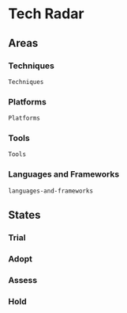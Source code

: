 # Tech Radar

## Areas

### Techniques

`Techniques`

### Platforms

`Platforms`

### Tools

`Tools`

### Languages and Frameworks

`languages-and-frameworks`

## States

### Trial

### Adopt

### Assess

### Hold